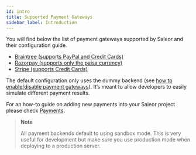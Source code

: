 ```yaml
---
id: intro
title: Supported Payment Gateways
sidebar_label: Introduction
---
```


You will find below the list of payment gateways supported by Saleor and their configuration guide.

- [Braintree (supports PayPal and Credit Cards)](payment-gateways/braintree.md)
- [Razorpay (supports only the paisa currency)](payment-gateways/razorpay.md)
- [Stripe (supports Credit Cards)](payment-gateways/stripe.md)

The default configuration only uses the dummy backend (see [how to enable/disable payment gateways](getting-started/configuration.md#payments-gateways)). It’s meant to allow developers to easily simulate different payment results.

For an how-to guide on adding new payments into your Saleor project please check [Payments](guides/payments.md).

> **Note**
>
> All payment backends default to using sandbox mode. This is very useful for development but make sure you use production mode when deploying to a production server.